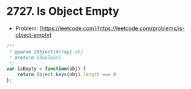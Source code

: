 # 2727. Is Object Empty

- Problem: [https://leetcode.com](https://leetcode.com/problems/is-object-empty)

```javascript
/**
 * @param {Object|Array} obj
 * @return {boolean}
 */
var isEmpty = function(obj) {
    return Object.keys(obj).length === 0
};
```
